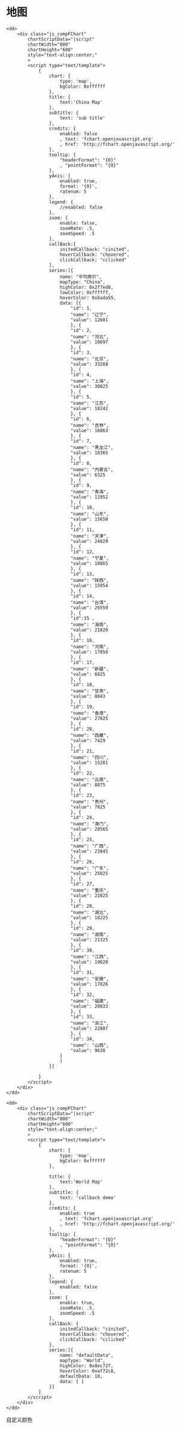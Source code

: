 # 地图

<script>
    requirejs( [ '{{module}}' ], function( {{name}} ){
        JC.FCHART_PATH = '{{path}}';
    });

    window.cinited = function() {
        console.log('Map inited!');
    };

    window.chovered = function ( a ) {
        //JC.dir( a.data );
        console.log('hovered : '+ a.data.name);
    };

    window.cclicked = function (a) {
        alert('you clicked : '+ JSON.stringify( a.data ) );
    };

</script>

<dl class="defDl">
    <dt></dt>

    <dd>
        <div class="js_compFChart"
            chartScriptData="|script"
            chartWidth="800"
            chartHeight="600"
            style="text-align:center;"
            >
            <script type="text/template">
                {
                    chart: {
                        type: 'map', 
                        bgColor: 0xffffff
                    }, 
                    title: {
                        text:'China Map'
                    },
                    subtitle: {
                        text: 'sub title'
                    }, 
                    credits: {
                        enabled: false
                        , text: 'fchart.openjavascript.org'
                        , href: 'http://fchart.openjavascript.org/'
                    },
                    tooltip: {
                        "headerFormat": "{0}"
                        , "pointFormat": "{0}"
                    },
                    yAxis: {
                        enabled: true,
                        format: '{0}',
                        ratenum: 5
                    },
                    legend: {
                        //enabled: false
                    },
                    zoom: {
                        enable: false,
                        zoomRate: .5,
                        zoomSpeed: .5
                    },
                    callBack:{
                        initedCallback: "cinited",
                        hoverCallback: "chovered",
                        clickCallback: "cclicked"
                    },
                    series:[{
                        name: "平均房价",
                        mapType: "China",
                        highColor: 0x2f7ed8,
                        lowColor: 0xffffff,
                        hoverColor: 0xbada55,
                        data: [{
                            "id": 1,
                            "name": "辽宁",
                            "value": 12601
                            }, {
                            "id": 2,
                            "name": "河北",
                            "value": 18697
                            }, {
                            "id": 3,
                            "name": "北京",
                            "value": 33288
                            }, {
                            "id": 4,
                            "name": "上海",
                            "value": 30825
                            }, {
                            "id": 5,
                            "name": "江苏",
                            "value": 18242
                            }, {
                            "id": 6,
                            "name": "吉林",
                            "value": 16863
                            }, {
                            "id": 7,
                            "name": "黑龙江",
                            "value": 10365
                            }, {
                            "id": 8,
                            "name": "内蒙古",
                            "value": 6325
                            }, {
                            "id": 9,
                            "name": "青海",
                            "value": 11952
                            }, {
                            "id": 10,
                            "name": "山东",
                            "value": 15650
                            }, {
                            "id": 11,
                            "name": "天津",
                            "value": 24829
                            }, {
                            "id": 12,
                            "name": "宁夏",
                            "value": 18865
                            }, {
                            "id": 13,
                            "name": "陕西",
                            "value": 15954
                            }, {
                            "id": 14,
                            "name": "台湾",
                            "value": 26559
                            }, {
                            "id":15 ,
                            "name": "海南",
                            "value": 21820
                            }, {
                            "id": 16,
                            "name": "河南",
                            "value": 17850
                            }, {
                            "id": 17,
                            "name": "新疆",
                            "value": 6825
                            }, {
                            "id": 18,
                            "name": "甘肃",
                            "value": 8843
                            }, {
                            "id": 19,
                            "name": "香港",
                            "value": 27825
                            }, {
                            "id": 20,
                            "name": "西藏",
                            "value": 7429
                            }, {
                            "id": 21,
                            "name": "四川",
                            "value": 15281
                            }, {
                            "id": 22,
                            "name": "云南",
                            "value": 8875
                            }, {
                            "id": 23,
                            "name": "贵州",
                            "value": 7825
                            }, {
                            "id": 24,
                            "name": "澳门",
                            "value": 28565
                            }, {
                            "id": 25,
                            "name": "广西",
                            "value": 23845
                            }, {
                            "id": 26,
                            "name": "广东",
                            "value": 25025
                            }, {
                            "id": 27,
                            "name": "重庆",
                            "value": 22825
                            }, {
                            "id": 28,
                            "name": "湖北",
                            "value": 18225
                            }, {
                            "id": 29,
                            "name": "湖南",
                            "value": 21325
                            }, {
                            "id": 30,
                            "name": "江西",
                            "value": 19620
                            }, {
                            "id": 31,
                            "name": "安徽",
                            "value": 17826
                            }, {
                            "id": 32,
                            "name": "福建",
                            "value": 20833
                            }, {
                            "id": 33,
                            "name": "浙江",
                            "value": 22807
                            }, {
                            "id": 34,
                            "name": "山西",
                            "value": 9638
                        } 
                        ]
                    }]

                }
            </script>
        </div>
    </dd>          
</dl>

<dl class="defDl">
    <dt></dt>

    <dd>
        <div class="js_compFChart"
            chartScriptData="|script"
            chartWidth="800"
            chartHeight="600"
            style="text-align:center;"
            >
            <script type="text/template">
                {
                    chart: {
                        type: 'map', 
                        bgColor: 0xffffff
                    }, 
                    
                    title: {
                        text:'World Map'
                    },
                    subtitle: {
                        text: 'callback demo'
                    }, 
                    credits: {
                        enabled: true
                        , text: 'fchart.openjavascript.org'
                        , href: 'http://fchart.openjavascript.org/'
                    },
                    tooltip: {		
                        "headerFormat": "{0}"
                        , "pointFormat": "{0}"
                    },
                    yAxis: {
                        enabled: true,
                        format: '{0}',
                        ratenum: 5
                    },
                    legend: {
                        enabled: false
                    },
                    zoom: {
                        enable: true,
                        zoomRate: .5,
                        zoomSpeed: .5
                    },
                    callBack: {
                        initedCallback: "cinited",
                        hoverCallback: "chovered",
                        clickCallback: "cclicked"
                    },
                    series:[{
                        name: "defaultData",
                        mapType: "World",
                        highColor: 0x8ec72f,
                        hoverColor: 0xaf72c8,
                        defaultData: 10,
                        data: [ ]
                    }]
                }
            </script>
        </div>
    </dd>          
</dl>



<dl class="defDl">
    <dt>自定义颜色</dt>
    <dd>
        <div class="js_compFChart"
            chartScriptData="|script"
            chartWidth="800"
            chartHeight="600"
            style="text-align:center;"
            >
            <script type="text/template">
                {
                chart: {
                    type: 'map', 
                    bgColor: 0xffffff
                }, 
            title: {
            },
            subtitle: {
            }, 
            credits: {
                enabled: false
                , text: 'fchart.openjavascript.org'
                , href: 'http://fchart.openjavascript.org/'
            },
            tooltip: {
                "headerFormat": "{0}"
                , "pointFormat": "{0}"
            },
            yAxis: {
                enabled: true,
                format: '{0}',
                ratenum: 5
            },
            legend: {
                //enabled: false
            },
            zoom: {
                enable: true,
                zoomRate: .5,
                zoomSpeed: .5
            },
            callBack:{
                initedCallback: "cinited",
                hoverCallback: "chovered",
                clickCallback: "cclicked"
            },
            series:[{
                name: "平均房价",
                mapType: "China",
                highColor: 0xdc3500,
                lowColor: 0x51BE00,
                hoverColor: 0x2f7ed8,
                data: [{
                    "id": 1,
                    "name": "辽宁",
                    "value": 12601
                }, {
                    "id": 2,
                    "name": "河北",
                    "value": 18697
                }, {
                    "id": 3,
                    "name": "北京",
                    "value": 33288
                }, {
                    "id": 4,
                    "name": "上海",
                    "value": 30825
                }, {
                    "id": 5,
                    "name": "江苏",
                    "value": 18242
                }, {
                    "id": 6,
                    "name": "吉林",
                    "value": 16863
                }, {
                    "id": 7,
                    "name": "黑龙江",
                    "value": 10365
                }, {
                    "id": 8,
                    "name": "内蒙古",
                    "value": 6325
                }, {
                    "id": 9,
                    "name": "青海",
                    "value": 11952
                }, {
                    "id": 10,
                    "name": "山东",
                    "value": 15650
                }, {
                    "id": 11,
                    "name": "天津",
                    "value": 24829
                }, {
                    "id": 12,
                    "name": "宁夏",
                    "value": 18865
                }, {
                    "id": 13,
                    "name": "陕西",
                    "value": 15954
                }, {
                    "id": 14,
                    "name": "台湾",
                    "value": 26559
                }, {
                    "id":15 ,
                    "name": "海南",
                    "value": 21820
                }, {
                    "id": 16,
                    "name": "河南",
                    "value": 17850
                }, {
                    "id": 17,
                    "name": "新疆",
                    "value": 6825
                }, {
                    "id": 18,
                    "name": "甘肃",
                    "value": 8843
                }, {
                    "id": 19,
                    "name": "香港",
                    "value": 27825
                }, {
                    "id": 20,
                    "name": "西藏",
                    "value": 7429
                }, {
                    "id": 21,
                    "name": "四川",
                    "value": 15281
                }, {
                    "id": 22,
                    "name": "云南",
                    "value": 8875
                }, {
                    "id": 23,
                    "name": "贵州",
                    "value": 7825
                }, {
                    "id": 24,
                    "name": "澳门",
                    "value": 28565
                }, {
                    "id": 25,
                    "name": "广西",
                    "value": 23845
                }, {
                    "id": 26,
                    "name": "广东",
                    "value": 25025
                }, {
                    "id": 27,
                    "name": "重庆",
                    "value": 22825
                }, {
                    "id": 28,
                    "name": "湖北",
                    "value": 18225
                }, {
                    "id": 29,
                    "name": "湖南",
                    "value": 21325
                }, {
                    "id": 30,
                    "name": "江西",
                    "value": 19620
                }, {
                    "id": 31,
                    "name": "安徽",
                    "value": 17826
                }, {
                    "id": 32,
                    "name": "福建",
                    "value": 20833
                }, {
                    "id": 33,
                    "name": "浙江",
                    "value": 22807
                }, {
                    "id": 34,
                    "name": "山西",
                    "value": 9638
                }]
                }]

                }
            </script>
        </div>
    </dd>    
</dl>
    
<dl class="defDl">
    <dt>扩展 tips</dt>
    <dd>
        <div class="js_compFChart"
            chartScriptData="|script"
            chartWidth="800"
            chartHeight="600"
            style="text-align:center;"
            >
            <script type="text/template">
                {
                    chart: {
                        type: 'map', 
                        bgColor: 0xffffff
                    },
                    title: {
                        text:'China Map'
                    },
                    subtitle: {
                        text: 'sub title'
                    }, 
                    credits: {
                        enabled: true
                        , text: 'fchart.openjavascript.org'
                        , href: 'http://fchart.openjavascript.org/'
                    },
                    tooltip: {
                        "headerFormat": "~{0}~"
                        , "pointFormat": "{0} 元（每平）"
                        , "labelStyle": {
                            color: 0xaaaaaa
                        },
                        header:[
                            "tip header 辽宁"
                            , "tip header 河北"
                            , "tip header 北京"
                            , "tip header 上海"
                            , "tip header 江苏"
                            , "tip header 吉林"
                            , "tip header 黑龙江"
                            , "tip header 内蒙古"
                            , "tip header 青海"
                            , "tip header 山东"
                            , "tip header 天津"
                            , "tip header 宁夏"
                            , "tip header 陕西"
                            , "tip header 台湾"
                            , "tip header 海南"
                            , "tip header 河南"
                            , "tip header 新疆"
                            , "tip header 甘肃"
                            , "tip header 香港"
                            , "tip header 西藏"
                            , "tip header 四川"
                            , "tip header 云南"
                            , "tip header 贵州"
                            , "tip header 澳门"
                            , "tip header 广西"
                            , "tip header 广东"
                            , "tip header 重庆"
                            , "tip header 湖北"
                            , "tip header 湖南"
                            , "tip header 江西"
                            , "tip header 安徽"
                            , "tip header 福建"
                            , "tip header 浙江"
                            , "tip header 山西"
                        ],
                        series:[
                            { data:[
                                {
                                    "name": "tip serial 辽宁",
                                    "value": 1260122
                                }, {
                                    "name": "tip serial 河北",
                                    "value": 18697
                                }, {
                                    "name": "tip serial 北京",
                                    "value": 33288
                                }, {
                                    "name": "tip serial 上海",
                                    "value": 30825
                                }, {
                                    "name": "tip serial 江苏",
                                    "value": 18242
                                }, {
                                    "name": "tip serial 吉林",
                                    "value": 16863
                                }, {
                                    "name": "tip serial 黑龙江",
                                    "value": 10365
                                }, {
                                    "name": "tip serial 内蒙古",
                                    "value": 6325
                                }, {
                                    "name": "tip serial 青海",
                                    "value": 11952
                                }, {
                                    "name": "tip serial 山东",
                                    "value": 15650
                                }, {
                                    "name": "tip serial 天津",
                                    "value": 24829
                                }, {
                                    "name": "tip serial 宁夏",
                                    "value": 18865
                                }, {
                                    "name": "tip serial 陕西",
                                    "value": 15954
                                }, {
                                    "name": "tip serial 台湾",
                                    "value": 26559
                                }, {
                                    "name": "tip serial 海南",
                                    "value": 21820
                                }, {
                                    "name": "tip serial 河南",
                                    "value": 17850
                                }, {
                                    "name": "tip serial 新疆",
                                    "value": 6825
                                }, {
                                    "name": "tip serial 甘肃",
                                    "value": 8843
                                }, {
                                    "name": "tip serial 香港",
                                    "value": 27825
                                }, {
                                    "name": "tip serial 西藏",
                                    "value": 7429
                                }, {
                                    "name": "tip serial 四川",
                                    "value": 15281
                                }, {
                                    "name": "tip serial 云南",
                                    "value": 8875
                                }, {
                                    "name": "tip serial 贵州",
                                    "value": 7825
                                }, {
                                    "name": "tip serial 澳门",
                                    "value": 28565
                                }, {
                                    "name": "tip serial 广西",
                                    "value": 23845
                                }, {
                                    "name": "tip serial 广东",
                                    "value": 25025
                                }, {
                                    "name": "tip serial 重庆",
                                    "value": 22825
                                }, {
                                    "name": "tip serial 湖北",
                                    "value": 18225
                                }, {
                                    "name": "tip serial 湖南",
                                    "value": 21325
                                }, {
                                    "name": "tip serial 江西",
                                    "value": 19620
                                }, {
                                    "name": "tip serial 安徽",
                                    "value": 17826
                                }, {
                                    "name": "tip serial 福建",
                                    "value": 20833
                                }, {
                                    "name": "tip serial 浙江",
                                    "value": 22807
                                }, {
                                    "name": "tip serial 山西",
                                    "value": 9638
                                } 
                            ]}
                        ],
                        afterSeries:[ { data:[
                            {
                                "name": "tip after serial 辽宁",
                                "value": 126011
                            }, {
                                "name": "tip after serial 河北",
                                "value": 18697
                            }, {
                                "name": "tip after serial 北京",
                                "value": 33288
                            }, {
                                "name": "tip after serial 上海",
                                "value": 30825
                            }, {
                                "name": "tip after serial 江苏",
                                "value": 18242
                            }, {
                                "name": "tip after serial 吉林",
                                "value": 16863
                            }, {
                                "name": "tip after serial 黑龙江",
                                "value": 10365
                            }, {
                                "name": "tip after serial 内蒙古",
                                "value": 6325
                            }, {
                                "name": "tip after serial 青海",
                                "value": 11952
                            }, {
                                "name": "tip after serial 山东",
                                "value": 15650
                            }, {
                                "name": "tip after serial 天津",
                                "value": 24829
                            }, {
                                "name": "tip after serial 宁夏",
                                "value": 18865
                            }, {
                                "name": "tip after serial 陕西",
                                "value": 15954
                            }, {
                                "name": "tip after serial 台湾",
                                "value": 26559
                            }, {
                                "name": "tip after serial 海南",
                                "value": 21820
                            }, {
                                "name": "tip after serial 河南",
                                "value": 17850
                            }, {
                                "name": "tip after serial 新疆",
                                "value": 6825
                            }, {
                                "name": "tip after serial 甘肃",
                                "value": 8843
                            }, {
                                "name": "tip after serial 香港",
                                "value": 27825
                            }, {
                                "name": "tip after serial 西藏",
                                "value": 7429
                            }, {
                                "name": "tip after serial 四川",
                                "value": 15281
                            }, {
                                "name": "tip after serial 云南",
                                "value": 8875
                            }, {
                                "name": "tip after serial 贵州",
                                "value": 7825
                            }, {
                                "name": "tip after serial 澳门",
                                "value": 28565
                            }, {
                                "name": "tip after serial 广西",
                                "value": 23845
                            }, {
                                "name": "tip after serial 广东",
                                "value": 25025
                            }, {
                                "name": "tip after serial 重庆",
                                "value": 22825
                            }, {
                                "name": "tip after serial 湖北",
                                "value": 18225
                            }, {
                                "name": "tip after serial 湖南",
                                "value": 21325
                            }, {
                                "name": "tip after serial 江西",
                                "value": 19620
                            }, {
                                "name": "tip after serial 安徽",
                                "value": 17826
                            }, {
                                "name": "tip after serial 福建",
                                "value": 20833
                            }, {
                                "name": "tip after serial 浙江",
                                "value": 22807
                            }, {
                                "name": "tip after serial 山西",
                                "value": 9638
                            }]}
                        ]
                    },
                    yAxis: {
                        enabled: true,
                        format: '{0}',
                        ratenum: 5
                    },
                    legend: {
                        //enabled: false
                    },
                    zoom: {
                        enable: true,
                        zoomRate: .5,
                        zoomSpeed: .5
                    },
                    callBack:{
                        initedCallback: "cinited",
                        hoverCallback: "chovered",
                        clickCallback: "cclicked"
                    },
                    series:[{
                        name: "平均房价",
                        mapType: "China",
                        highColor: 0x2f7ed8,
                        lowColor: 0xffffff,
                        hoverColor: 0xbada55,
                        data: [{
                            "id": 1,
                            "name": "辽宁",
                            "value": 12601
                        }, {
                            "id": 2,
                            "name": "河北",
                            "value": 18697
                        }, {
                            "id": 3,
                            "name": "北京",
                            "value": 33288
                        }, {
                            "id": 4,
                            "name": "上海",
                            "value": 30825
                        }, {
                            "id": 5,
                            "name": "江苏",
                            "value": 18242
                        }, {
                            "id": 6,
                            "name": "吉林",
                            "value": 16863
                        }, {
                            "id": 7,
                            "name": "黑龙江",
                            "value": 10365
                        }, {
                            "id": 8,
                            "name": "内蒙古",
                            "value": 6325
                        }, {
                            "id": 9,
                            "name": "青海",
                            "value": 11952
                        }, {
                            "id": 10,
                            "name": "山东",
                            "value": 15650
                        }, {
                            "id": 11,
                            "name": "天津",
                            "value": 24829
                        }, {
                            "id": 12,
                            "name": "宁夏",
                            "value": 18865
                        }, {
                            "id": 13,
                            "name": "陕西",
                            "value": 15954
                        }, {
                            "id": 14,
                            "name": "台湾",
                            "value": 26559
                        }, {
                            "id":15 ,
                            "name": "海南",
                            "value": 21820
                        }, {
                            "id": 16,
                            "name": "河南",
                            "value": 17850
                        }, {
                            "id": 17,
                            "name": "新疆",
                            "value": 6825
                        }, {
                            "id": 18,
                            "name": "甘肃",
                            "value": 8843
                        }, {
                            "id": 19,
                            "name": "香港",
                            "value": 27825
                        }, {
                            "id": 20,
                            "name": "西藏",
                            "value": 7429
                        }, {
                            "id": 21,
                            "name": "四川",
                            "value": 15281
                        }, {
                            "id": 22,
                            "name": "云南",
                            "value": 8875
                        }, {
                            "id": 23,
                            "name": "贵州",
                            "value": 7825
                        }, {
                            "id": 24,
                            "name": "澳门",
                            "value": 28565
                        }, {
                            "id": 25,
                            "name": "广西",
                            "value": 23845
                        }, {
                            "id": 26,
                            "name": "广东",
                            "value": 25025
                        }, {
                            "id": 27,
                            "name": "重庆",
                            "value": 22825
                        }, {
                            "id": 28,
                            "name": "湖北",
                            "value": 18225
                        }, {
                            "id": 29,
                            "name": "湖南",
                            "value": 21325
                        }, {
                            "id": 30,
                            "name": "江西",
                            "value": 19620
                        }, {
                            "id": 31,
                            "name": "安徽",
                            "value": 17826
                        }, {
                            "id": 32,
                            "name": "福建",
                            "value": 20833
                        }, {
                            "id": 33,
                            "name": "浙江",
                            "value": 22807
                        }, {
                            "id": 34,
                            "name": "山西",
                            "value": 9638
                        } 
                        ]
                    }]
                }
            </script>
        </div>
    </dd>          
</dl>
